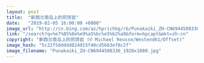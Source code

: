 ```yaml
---
layout: post
title:  "新西兰南岛上的煎饼岩"
date:   "2019-02-05 16:00:00 +0800"
image_url: "http://cn.bing.com/az/hprichbg/rb/Punakaiki_ZH-CN6944508336_1920x1080.jpg"
link: "/search?q=%e7%85%8e%e9%a5%bc%e5%b2%a9&form=hpcapt&mkt=zh-cn"
copyright: "新西兰南岛上的煎饼岩 (© Michael Reusse/Westend61/Offset)"
image_hash: "5c22f5ddddd824915f40cd5663ef0c2f"
image_filename: "Punakaiki_ZH-CN6944508336_1920x1080.jpg"
---
```

